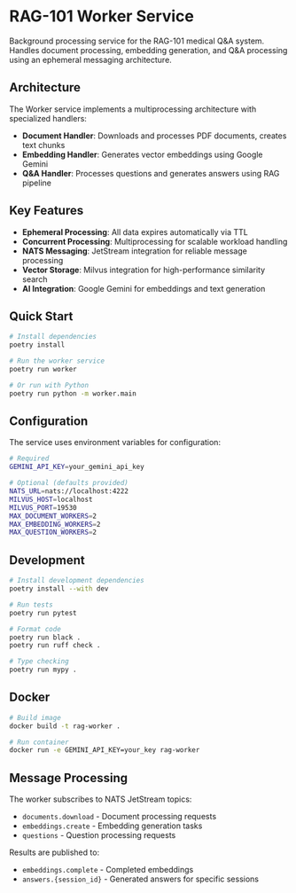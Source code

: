 # RAG-101 Worker Service

Background processing service for the RAG-101 medical Q&A system. Handles document processing, embedding generation, and Q&A processing using an ephemeral messaging architecture.

## Architecture

The Worker service implements a multiprocessing architecture with specialized handlers:

- **Document Handler**: Downloads and processes PDF documents, creates text chunks
- **Embedding Handler**: Generates vector embeddings using Google Gemini
- **Q&A Handler**: Processes questions and generates answers using RAG pipeline

## Key Features

- **Ephemeral Processing**: All data expires automatically via TTL
- **Concurrent Processing**: Multiprocessing for scalable workload handling  
- **NATS Messaging**: JetStream integration for reliable message processing
- **Vector Storage**: Milvus integration for high-performance similarity search
- **AI Integration**: Google Gemini for embeddings and text generation

## Quick Start

```bash
# Install dependencies
poetry install

# Run the worker service
poetry run worker

# Or run with Python
poetry run python -m worker.main
```

## Configuration

The service uses environment variables for configuration:

```bash
# Required
GEMINI_API_KEY=your_gemini_api_key

# Optional (defaults provided)
NATS_URL=nats://localhost:4222
MILVUS_HOST=localhost
MILVUS_PORT=19530
MAX_DOCUMENT_WORKERS=2
MAX_EMBEDDING_WORKERS=2
MAX_QUESTION_WORKERS=2
```

## Development

```bash
# Install development dependencies
poetry install --with dev

# Run tests
poetry run pytest

# Format code
poetry run black .
poetry run ruff check .

# Type checking
poetry run mypy .
```

## Docker

```bash
# Build image
docker build -t rag-worker .

# Run container
docker run -e GEMINI_API_KEY=your_key rag-worker
```

## Message Processing

The worker subscribes to NATS JetStream topics:

- `documents.download` - Document processing requests
- `embeddings.create` - Embedding generation tasks
- `questions` - Question processing requests

Results are published to:
- `embeddings.complete` - Completed embeddings
- `answers.{session_id}` - Generated answers for specific sessions
